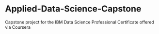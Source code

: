 # Applied-Data-Science-Capstone
Capstone project for the IBM Data Science Professional Certificate offered via Coursera
